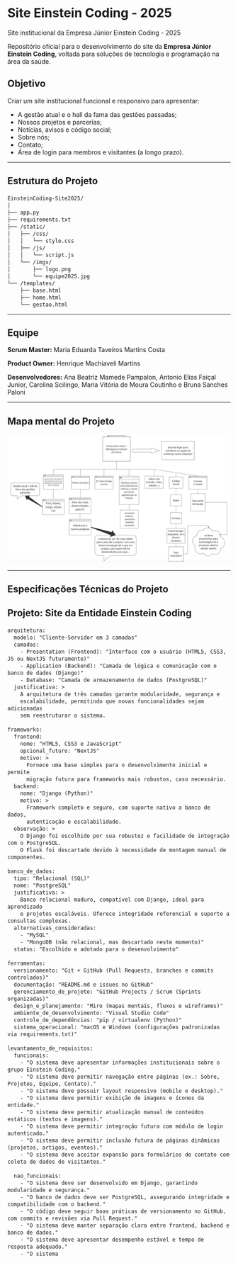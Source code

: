 # Site Einstein Coding - 2025
Site institucional da Empresa Júnior Einstein Coding - 2025

Repositório oficial para o desenvolvimento do site da **Empresa Júnior Einstein Coding**, voltada para soluções de tecnologia e programação na área da saúde.

## Objetivo
Criar um site institucional funcional e responsivo para apresentar:
- A gestão atual e o hall da fama das gestões passadas;
- Nossos projetos e parcerias;
- Notícias, avisos e código social;
- Sobre nós;
- Contato;
- Área de login para membros e visitantes (a longo prazo).

---

## Estrutura do Projeto

```
EinsteinCoding-Site2025/
│
├── app.py
├── requirements.txt
├── /static/
│   ├── /css/
│   │   └── style.css
│   ├── /js/
│   │   └── script.js
│   └── /imgs/
│       ├── logo.png
│       └── equipe2025.jpg
└── /templates/
    ├── base.html
    ├── home.html
    └── gestao.html
```

---

## Equipe
**Scrum Master:** Maria Eduarda Taveiros Martins Costa

**Product Owner:** Henrique Machiaveli Martins

**Desenvolvedores:** Ana Beatriz Mamede Pampalon, Antonio Elias Faiçal Junior, Carolina Scilingo, Maria Vitória de Moura Coutinho e Bruna Sanches Paloni

---

## Mapa mental do Projeto
![Mapa mental do site Einstein Coding 2025](https://github.com/mariatmcosta/EinsteinCoding-Site2025/blob/main/static/imgs/mapa-mental-site.png)

---

## Especificações Técnicas do Projeto
## Projeto: Site da Entidade Einstein Coding

```
arquitetura:
  modelo: "Cliente-Servidor em 3 camadas"
  camadas:
    - Presentation (Frontend): "Interface com o usuário (HTML5, CSS3, JS ou NextJS futuramente)"
    - Application (Backend): "Camada de lógica e comunicação com o banco de dados (Django)"
    - Database: "Camada de armazenamento de dados (PostgreSQL)"
  justificativa: >
    A arquitetura de três camadas garante modularidade, segurança e
    escalabilidade, permitindo que novas funcionalidades sejam adicionadas
    sem reestruturar o sistema.

frameworks:
  frontend:
    nome: "HTML5, CSS3 e JavaScript"
    opcional_futuro: "NextJS"
    motivo: >
      Fornece uma base simples para o desenvolvimento inicial e permite
      migração futura para frameworks mais robustos, caso necessário.
  backend:
    nome: "Django (Python)"
    motivo: >
      Framework completo e seguro, com suporte nativo a banco de dados,
      autenticação e escalabilidade.
  observação: >
    O Django foi escolhido por sua robustez e facilidade de integração com o PostgreSQL.
    O Flask foi descartado devido à necessidade de montagem manual de componentes.

banco_de_dados:
  tipo: "Relacional (SQL)"
  nome: "PostgreSQL"
  justificativa: >
    Banco relacional maduro, compatível com Django, ideal para aprendizado
    e projetos escaláveis. Oferece integridade referencial e suporte a consultas complexas.
  alternativas_consideradas:
    - "MySQL"
    - "MongoDB (não relacional, mas descartado neste momento)"
  status: "Escolhido e adotado para o desenvolvimento"

ferramentas:
  versionamento: "Git + GitHub (Pull Requests, branches e commits controlados)"
  documentação: "README.md e issues no GitHub"
  gerenciamento_de_projeto: "GitHub Projects / Scrum (Sprints organizadas)"
  design_e_planejamento: "Miro (mapas mentais, fluxos e wireframes)"
  ambiente_de_desenvolvimento: "Visual Studio Code"
  controle_de_dependências: "pip / virtualenv (Python)"
  sistema_operacional: "macOS e Windows (configurações padronizadas via requirements.txt)"

levantamento_de_requisitos:
  funcionais:
    - "O sistema deve apresentar informações institucionais sobre o grupo Einstein Coding."
    - "O sistema deve permitir navegação entre páginas (ex.: Sobre, Projetos, Equipe, Contato)."
    - "O sistema deve possuir layout responsivo (mobile e desktop)."
    - "O sistema deve permitir exibição de imagens e ícones da entidade."
    - "O sistema deve permitir atualização manual de conteúdos estáticos (textos e imagens)."
    - "O sistema deve permitir integração futura com módulo de login autenticado."
    - "O sistema deve permitir inclusão futura de páginas dinâmicas (projetos, artigos, eventos)."
    - "O sistema deve aceitar expansão para formulários de contato com coleta de dados de visitantes."

  nao_funcionais:
    - "O sistema deve ser desenvolvido em Django, garantindo modularidade e segurança."
    - "O banco de dados deve ser PostgreSQL, assegurando integridade e compatibilidade com o backend."
    - "O código deve seguir boas práticas de versionamento no GitHub, com commits e revisões via Pull Request."
    - "O sistema deve manter separação clara entre frontend, backend e banco de dados."
    - "O sistema deve apresentar desempenho estável e tempo de resposta adequado."
    - "O sistema

```
